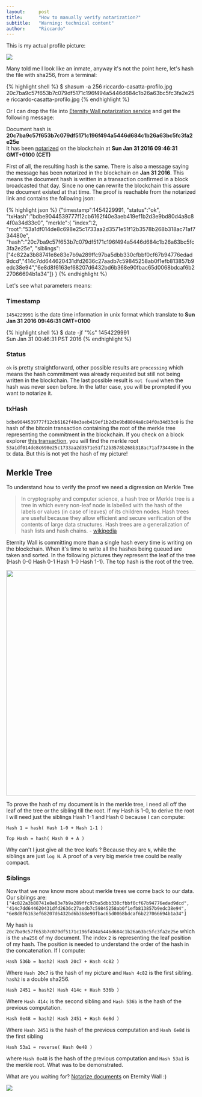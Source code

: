 ```yaml
---
layout:     post
title:      "How to manually verify notarization?"
subtitle:   "Warning: technical content"
author:     "Riccardo"
---
```


This is my actual profile picture:

<a href="{{ site.baseurl }}/img/riccardo-casatta-profilo.jpg">
<img src="{{ site.baseurl }}/img/riccardo-casatta-profilo.jpg" class="center-block" style="cursor:pointer">
</a>

Many told me I look like an inmate, anyway it's not the point here, let's hash the file with sha256, from a terminal:

{% highlight shell %}
$ shasum -a 256 riccardo-casatta-profilo.jpg
20c7ba9c57f653b7c079df5171c196f494a5446d684c1b26a63bc5fc3fa2e25e  riccardo-casatta-profilo.jpg
{% endhighlight %}

Or I can drop the file into [Eternity Wall notarization service](http://eternitywall.it/notarize) and get the following message:

<div class="text-center"><div class="alert alert-success" style="word-wrap: break-word;">Document hash is <strong>20c7ba9c57f653b7c079df5171c196f494a5446d684c1b26a63bc5fc3fa2e25e</strong><br>It has been <a href="http://eternitywall.it/v1/hash/20c7ba9c57f653b7c079df5171c196f494a5446d684c1b26a63bc5fc3fa2e25e" class="alert-link">notarized</a> on the blockchain at <strong>Sun Jan 31 2016 09:46:31 GMT+0100 (CET)</strong></div></div>

First of all, the resulting hash is the same.
There is also a message saying the message has been notarized in the blockchain on **Jan 31 2016**.
This means the document hash is written in a transaction confirmed in a block broadcasted that day.
Since no one can rewrite the blockchain this assure the document existed at that time.
The proof is reachable from the notarized link and contains the following json:

{% highlight json %}
{"timestamp":1454229991,
"status":"ok",
"txHash":"bdbe9044539777f12cb6162f40e3aeb419ef1b2d3e9bd80d4a8c84f0a34d33c0",
"merkle":{
  "index":2,
  "root":"53a1df014de8c698e25c1733aa2d3571e51f12b3578b268b318ac71af734480e",
  "hash":"20c7ba9c57f653b7c079df5171c196f494a5446d684c1b26a63bc5fc3fa2e25e",
  "siblings":["4c822a3b88741e8e83e7b9a289ffc97ba5dbb330cfbbf0cf67b94776edad9dcd","414c7dd644620431dfd2636c27aadb7c59845258ab0f1efb813857b9edc38e94","6e8d8f6163ef68207d6432bd6b368e90fbac65d0068bdcaf6b227066694b1a34"]}
}
{% endhighlight %}

Let's see what parameters means:

### Timestamp

`1454229991` is the date time information in unix format which translate to **Sun Jan 31 2016 09:46:31 GMT+0100**

{% highlight shell %}
$ date -jf "%s" 1454229991                  
Sun Jan 31 00:46:31 PST 2016
{% endhighlight %}

### Status

`ok` is pretty straightforward, other possible results are `processing` which means the hash commitment was already requested but still not being written in the blockchain. The last possible result is `not found` when the hash was never seen before. In the latter case, you will be prompted if you want to notarize it.

### txHash

`bdbe9044539777f12cb6162f40e3aeb419ef1b2d3e9bd80d4a8c84f0a34d33c0` is the hash of the bitcoin transaction containing the root of the merkle tree representing the commitment in the blockchain. If you check on a block explorer [this transaction](https://blockchain.info/tx/bdbe9044539777f12cb6162f40e3aeb419ef1b2d3e9bd80d4a8c84f0a34d33c0), you will find the merkle root `53a1df014de8c698e25c1733aa2d3571e51f12b3578b268b318ac71af734480e` in the tx data. But this is not yet the hash of my picture!

## Merkle Tree

To understand how to verify the proof we need a digression on Merkle Tree

> In cryptography and computer science, a hash tree or Merkle tree is a tree in which every non-leaf node is labelled with the hash of the labels or values (in case of leaves) of its children nodes. Hash trees are useful because they allow efficient and secure verification of the contents of large data structures. Hash trees are a generalization of hash lists and hash chains. - [wikipedia](https://en.wikipedia.org/wiki/Merkle_tree)

Eternity Wall is committing more than a single hash every time is writing on the blockchain.
When it's time to write all the hashes being queued are taken and sorted. In the following pictures they represent the leaf of the tree (Hash 0-0 Hash 0-1 Hash 1-0 Hash 1-1). The top hash is the root of the tree.

<a href="{{ site.baseurl }}/img/Hash_Tree.svg">
<img src="{{ site.baseurl }}/img/Hash_Tree.svg" width="600px" class="center-block" style="cursor:pointer">
</a>

To prove the hash of my document is in the merkle tree, i need all off the leaf of the tree or the sibling till the root.
If my Hash is 1-0, to derive the root I will need just the siblings Hash 1-1 and Hash 0 because I can compute:

`Hash 1 = hash( Hash 1-0 + Hash 1-1 )`

`Top Hash = hash( Hash 0 + A )`

Why can't I just give all the tree leafs ? Because they are `N`, while the siblings are just `log N`. A proof of a very big merkle tree could be really compact.

### Siblings

Now that we now know more about merkle trees we come back to our data. Our siblings are:
`["4c822a3b88741e8e83e7b9a289ffc97ba5dbb330cfbbf0cf67b94776edad9dcd", "414c7dd644620431dfd2636c27aadb7c59845258ab0f1efb813857b9edc38e94", "6e8d8f6163ef68207d6432bd6b368e90fbac65d0068bdcaf6b227066694b1a34"]`

My hash is `20c7ba9c57f653b7c079df5171c196f494a5446d684c1b26a63bc5fc3fa2e25e` which is the `sha256` of my document.
The index `2` is representing the leaf position of my hash. The position is needed to understand the order of the hash in the concatenation. If I compute:

`Hash 536b = hash2( Hash 20c7 + Hash 4c82 )`

Where `Hash 20c7` is the hash of my picture and `Hash 4c82` is the first sibling. `hash2` is a double sha256.

`Hash 2451 = hash2( Hash 414c + Hash 536b )`

Where `Hash 414c` is the second sibling and `Hash 536b` is the hash of the previous computation.

`Hash 0e48 = hash2( Hash 2451 + Hash 6e8d )`

Where `Hash 2451` is the hash of the previous computation and `Hash 6e8d` is the first sibling

`Hash 53a1 = reverse( Hash 0e48 )`

where `Hash 0e48` is the hash of the previous computation and `Hash 53a1` is the merkle root. What was to be demonstrated.

What are you waiting for? [Notarize documents](http://eternitywall.it/notarize) on Eternity Wall :)

<a href="http://eternitywall.it/notarize">
<img src="{{ site.baseurl }}/img/certificate-smaller.png" class="center-block" style="cursor:pointer">
</a>

